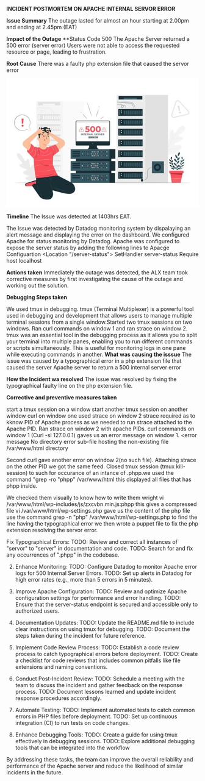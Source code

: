 **INCIDENT POSTMORTEM ON APACHE INTERNAL SERVOR ERROR**

**Issue Summary**
The outage lasted for almost an hour starting at 2.00pm and ending at 2.45pm (EAT)

**Impact of the Outage**
**Status Code 500
The Apache Server returned a 500 error (server error)
Users were not able to access the requested resource or page, leading to frustration.

**Root Cause**
There was a faulty php extension file that caused the servor error



![Component Image](images\comp.jpeg)

**Timeline**
The Issue was detected at 1403hrs EAT.

The Issue was detected by Datadog monitoring system by dispalaying an alert message and displaying the error on the dashboard.
We configured Apache for status monitoring by Datadog. Apache was configured to expose the server status by adding the following lines to Apacge Configuartion
     <Location "/server-status">
         SetHandler server-status
         Require host localhost
     </Location>

**Actions taken**
Immediately the outage was detected, the ALX team took corrective measures by first investigating the cause of the outage and working out the solution.

**Debugging Steps taken**

We used tmux in debugging.
tmux (Terminal Multiplexer) is a powerful tool used in debugging and development that allows users to manage multiple terminal sessions from a single window.Started two tmux sessions on two windows. Ran curl commands on window 1 and ran strace on window 2. 
tmux was an essential tool in the debugging process as it allows you to split your terminal into multiple panes, enabling you to run different commands or scripts simultaneously. This is useful for monitoring logs in one pane while executing commands in another.
**What was causing the isssue**
The issue was caused by a typographical error in a php extension file that caused the server Apache server to return a 500 internal server error

**How the Incident wa resolved**
The issue was resolved by fixing the typographical faulty line on the php extension file.

**Corrective and preventive measures taken**

start a tmux session on a window
start another tmux session on another window 
curl on window one
used strace on window 2
strace required as to kknow PID of Apache process as we needed to run strace attached to the Apache PID.
Ran strace on window 2 with apache PIDs.
curl commands on window 1 (Curl -sI 127.0.0.1) gaves us an error message on window 1.
  <error message
  No directory error
sub-file hosting the non-existing file /var/www/html directory
  >
Second curl gave another error on window 2(no such file).
Attaching strace on the other PID we got the same feed.
Closed tmux session (tmux kill-session)
to such for occurance of an intance of .phpp.we used the command "grep -ro "phpp" /var/www/html
this displayed all files that has phpp inside.

We checked them visually to know how to write them wright
vi /var/www/html/wp-includes/js/zxcvbn.min.js:phpp
this gives a compressed file
vi /var/www/html/wp-settings.php
gave us the content of the php file use the command grep -n "php" /var/www/html/wp-settings.php to find the line having the typographical error 
we then wrote a puppet file to fix the php extension resolving the servor error.





Fix Typographical Errors:
TODO: Review and correct all instances of "servor" to "server" in documentation and code.
TODO: Search for and fix any occurrences of ".phpp" in the codebase.


2. Enhance Monitoring:
TODO: Configure Datadog to monitor Apache error logs for 500 Internal Server Errors.
TODO: Set up alerts in Datadog for high error rates (e.g., more than 5 errors in 5 minutes).

3. Improve Apache Configuration:
TODO: Review and optimize Apache configuration settings for performance and error handling.
TODO: Ensure that the server-status endpoint is secured and accessible only to authorized users.

4. Documentation Updates:
TODO: Update the README.md file to include clear instructions on using tmux for debugging.
TODO: Document the steps taken during the incident for future reference.

5. Implement Code Review Process:
TODO: Establish a code review process to catch typographical errors before deployment.
TODO: Create a checklist for code reviews that includes common pitfalls like file extensions and naming conventions.

6. Conduct Post-Incident Review:
TODO: Schedule a meeting with the team to discuss the incident and gather feedback on the response process.
TODO: Document lessons learned and update incident response procedures accordingly.
7. Automate Testing:
TODO: Implement automated tests to catch common errors in PHP files before deployment.
TODO: Set up continuous integration (CI) to run tests on code changes.
8. Enhance Debugging Tools:
TODO: Create a guide for using tmux effectively in debugging sessions.
TODO: Explore additional debugging tools that can be integrated into the workflow


By addressing these tasks, the team can improve the overall reliability and performance of the Apache server and reduce the likelihood of similar incidents in the future.